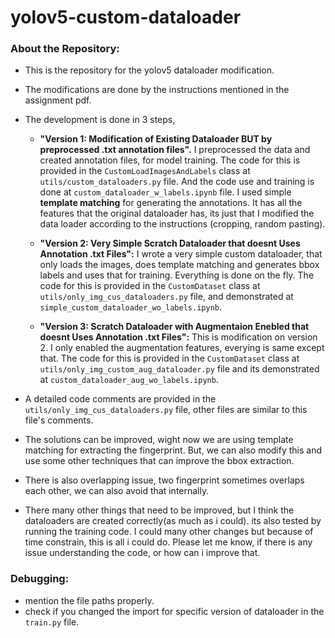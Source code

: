 # yolov5-custom-dataloader

### About the Repository:
- This is the repository for the yolov5 dataloader modification.
- The modifications are done by the instructions mentioned in the assignment pdf.
- The development is done in 3 steps,
    + **"Version 1: Modification of Existing Dataloader BUT by preprocessed .txt annotation files".** I preprocessed the data and created annotation files, for model training. The code for this is provided in the `CustomLoadImagesAndLabels` class at `utils/custom_dataloaders.py` file. And the code use and training is done at `custom_dataloader_w_labels.ipynb` file. I used simple **template matching** for generating the annotations. It has all the features that the original dataloader has, its just that I modified the data loader according to the instructions (cropping, random pasting).

    + **"Version 2: Very Simple Scratch Dataloader that doesnt Uses Annotation .txt Files":** I wrote a very simple custom dataloader, that only loads the images, does template matching and generates bbox labels and uses that for training. Everything is done on the fly. The code for this is provided in the `CustomDataset` class at `utils/only_img_cus_dataloaders.py` file, and demonstrated at `simple_custom_dataloader_wo_labels.ipynb`.

    + **"Version 3: Scratch Dataloader with Augmentaion Enebled that doesnt Uses Annotation .txt Files":** This is modification on version 2. I only enabled the augmentation features, everying is same except that. The code for this is provided in the `CustomDataset` class at `utils/only_img_custom_aug_dataloader.py` file and its demonstrated at `custom_dataloader_aug_wo_labels.ipynb`.
 
- A detailed code comments are provided in the `utils/only_img_cus_dataloaders.py` file, other files are similar to this file's comments.
- The solutions can be improved, wight now we are using template matching for extracting the fingerprint. But, we can also modify this and use some other techniques that can improve the bbox extraction.
- There is also overlapping issue, two fingerprint sometimes overlaps each other, we can also avoid that internally.
- There many other things that need to be improved, but I think the dataloaders are created correctly(as much as i could). its also tested by running the training code. I could many other changes but because of time constrain, this is all i could do. Please let me know, if there is any issue understanding the code, or how can i improve that.

### Debugging:
- mention the file paths properly.
- check if you changed the import for specific version of dataloader in the `train.py` file.